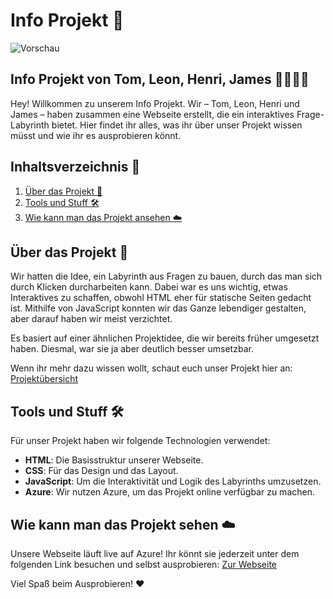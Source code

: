 # Info Projekt 🚀

![Vorschau](https://i.imgur.com/y3kmOCN.png)

## Info Projekt von Tom, Leon, Henri, James 👨‍💻👩‍💻

Hey! Willkommen zu unserem Info Projekt. Wir – Tom, Leon, Henri und James – haben zusammen eine Webseite erstellt, die ein interaktives Frage-Labyrinth bietet. Hier findet ihr alles, was ihr über unser Projekt wissen müsst und wie ihr es ausprobieren könnt.

## Inhaltsverzeichnis 📑

1. [Über das Projekt 📖](#Über-das-Projekt-📖)
2. [Tools und Stuff 🛠️](#Tools-und-Stuff-🛠️)
3. [Wie kann man das Projekt ansehen ☁️](#Wie-kann-man-das-Projekt-sehen-☁️)

## Über das Projekt 📖

Wir hatten die Idee, ein Labyrinth aus Fragen zu bauen, durch das man sich durch Klicken durcharbeiten kann. Dabei war es uns wichtig, etwas Interaktives zu schaffen, obwohl HTML eher für statische Seiten gedacht ist. Mithilfe von JavaScript konnten wir das Ganze lebendiger gestalten, aber darauf haben wir meist verzichtet.

Es basiert auf einer ähnlichen Projektidee, die wir bereits früher umgesetzt haben. Diesmal, war sie ja aber deutlich besser umsetzbar.

Wenn ihr mehr dazu wissen wollt, schaut euch unser Projekt hier an: [Projektübersicht](https://hdf.tf/welcome.html)

## Tools und Stuff 🛠️

Für unser Projekt haben wir folgende Technologien verwendet:

- **HTML**: Die Basisstruktur unserer Webseite.
- **CSS**: Für das Design und das Layout.
- **JavaScript**: Um die Interaktivität und Logik des Labyrinths umzusetzen.
- **Azure**: Wir nutzen Azure, um das Projekt online verfügbar zu machen.

## Wie kann man das Projekt sehen ☁️

Unsere Webseite läuft live auf Azure! Ihr könnt sie jederzeit unter dem folgenden Link besuchen und selbst ausprobieren: [Zur Webseite](https://hdf.tf/)

Viel Spaß beim Ausprobieren! ♥️
